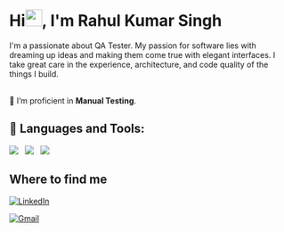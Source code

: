 <h1 align="left">Hi<img src="https://raw.githubusercontent.com/MartinHeinz/MartinHeinz/master/wave.gif" width="30px">, I'm Rahul Kumar Singh</h1>
I'm a passionate about QA Tester. My passion for software lies with dreaming up ideas and making them come true with elegant interfaces. I take great care in the experience, architecture, and code quality of the things I build.

<br/>
<br/>

🌱 I’m proficient in  **Manual Testing**.


## 🚀 Languages and Tools:

<p> 
    <img src="https://img.shields.io/badge/html5%20-%23e34f26.svg?&style=for-the-badge&logo=html5&logoColor=white" />&nbsp;&nbsp;
    <img src="https://img.shields.io/badge/CSS3-1572B6?&style=for-the-badge&logo=css3&logoColor=white" />&nbsp;&nbsp;
    <img src="https://img.shields.io/badge/JavaScript-F7DF1E?style=for-the-badge&logo=javascript&logoColor=black" />&nbsp;&nbsp;
        
</p>

        
## Where to find me
<p>
  <a href="https://linkedin.com/in/rahul-singh-059907229" target="_blank"
    ><img
      alt="LinkedIn"
      src="https://img.shields.io/badge/linkedin-%230077B5.svg?&style=for-the-badge&logo=linkedin&logoColor=white"
  /></a>
  
  <a href="rahulsingh.ppr@gmail.com" target="_blank"
    ><img
      alt="Gmail"
      src="https://img.shields.io/badge/Gmail-D14836?style=for-the-badge&logo=gmail&logoColor=white"
  /></a>
</p>
